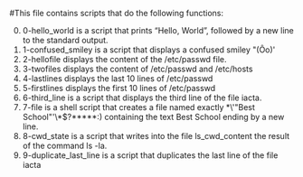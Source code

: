 #This file contains scripts that do the following functions:

0. 0-hello_world is a script that prints “Hello, World”, followed by a new line to the standard output.
1. 1-confused_smiley is a script that displays a confused smiley "(Ôo)'
2. 2-hellofile displays the content of the /etc/passwd file.
3. 3-twofiles displays the content of /etc/passwd and /etc/hosts
4. 4-lastlines displays the last 10 lines of /etc/passwd
5. 5-firstlines displays the first 10 lines of /etc/passwd
6. 6-third_line is a script that displays the third line of the file iacta.
7. 7-file is a shell script that creates a file named exactly \*\\'"Best School"\'\\*$\?\*\*\*\*\*:) containing the text Best School ending by a new line.
8. 8-cwd_state is a script that writes into the file ls_cwd_content the result of the command ls -la.
9. 9-duplicate_last_line is a script that duplicates the last line of the file iacta
